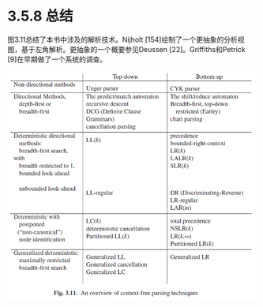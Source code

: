 # 3.5.8 总结

图3.11总结了本书中涉及的解析技术。Nijholt [154]绘制了一个更抽象的分析视图，基于左角解析。更抽象的一个概要参见Deussen [22]。Griffiths和Petrick [9]在早期做了一个系统的调查。

![图1 Fig3.11](../../img/3.5.8_8-Fig.3.11.png)
